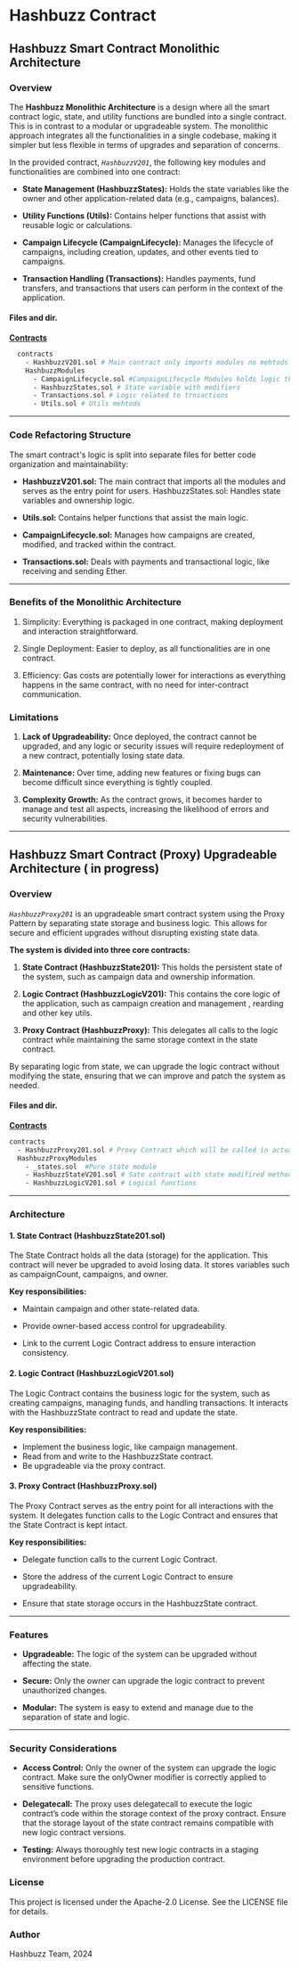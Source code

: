 # Hashbuzz Contract

## Hashbuzz Smart Contract Monolithic Architecture

### Overview

The **Hashbuzz Monolithic Architecture** is a design where all the smart contract logic, state, and utility functions are bundled into a single contract. This is in contrast to a modular or upgradeable system. The monolithic approach integrates all the functionalities in a single codebase, making it simpler but less flexible in terms of upgrades and separation of concerns.

In the provided contract, _`HashbuzzV201`_, the following key modules and functionalities are combined into one contract:

- **State Management (HashbuzzStates):** Holds the state variables like the owner and other application-related data (e.g., campaigns, balances).

- **Utility Functions (Utils):** Contains helper functions that assist with reusable logic or calculations.

- **Campaign Lifecycle (CampaignLifecycle):** Manages the lifecycle of campaigns, including creation, updates, and other events tied to campaigns.

- **Transaction Handling (Transactions):** Handles payments, fund transfers, and transactions that users can perform in the context of the application.

#### Files and dir.

[**Contracts**](contracts/HashbuzzModules/)

```bash
  contracts
    - HashbuzzV201.sol # Main contract only imports modules no mehtods
    HashbuzzModules
      - CampaignLifecycle.sol #CampaignLifecycle Modules holds logic that will be called to derive and propogate cmapign lifecylce.
      - HashbuzzStates.sol # State variable with modifiers
      - Transactions.sol # Logic related to trnsactions
      - Utils.sol # Utils mehtods
```

---

### Code Refactoring Structure

The smart contract's logic is split into separate files for better code organization and maintainability:

- **HashbuzzV201.sol:** The main contract that imports all the modules and serves as the entry point for users.
  HashbuzzStates.sol: Handles state variables and ownership logic.

- **Utils.sol:** Contains helper functions that assist the main logic.

- **CampaignLifecycle.sol:** Manages how campaigns are created, modified, and tracked within the contract.

- **Transactions.sol:** Deals with payments and transactional logic, like receiving and sending Ether.

---

### Benefits of the Monolithic Architecture

1. Simplicity: Everything is packaged in one contract, making deployment and interaction straightforward.

2. Single Deployment: Easier to deploy, as all functionalities are in one contract.

3. Efficiency: Gas costs are potentially lower for interactions as everything happens in the same contract, with no need for inter-contract communication.

### Limitations

1. **Lack of Upgradeability:** Once deployed, the contract cannot be upgraded, and any logic or security issues will require redeployment of a new contract, potentially losing state data.

2. **Maintenance:** Over time, adding new features or fixing bugs can become difficult since everything is tightly coupled.

3. **Complexity Growth:** As the contract grows, it becomes harder to manage and test all aspects, increasing the likelihood of errors and security vulnerabilities.

---

## Hashbuzz Smart Contract (Proxy) Upgradeable Architecture ( in progress)

### Overview

_`HashbuzzProxy201`_ is an upgradeable smart contract system using the Proxy Pattern by separating state storage and business logic. This allows for secure and efficient upgrades without disrupting existing state data.

**The system is divided into three core contracts:**

1. **State Contract (HashbuzzState201):** This holds the persistent state of the system, such as campaign data and ownership information.

2. **Logic Contract (HashbuzzLogicV201):** This contains the core logic of the application, such as campaign creation and management , rearding and other key utils.

3. **Proxy Contract (HashbuzzProxy):** This delegates all calls to the logic contract while maintaining the same storage context in the state contract.

By separating logic from state, we can upgrade the logic contract without modifying the state, ensuring that we can improve and patch the system as needed.

#### Files and dir.

[**Contracts**](contracts/HashbuzzProxyModules)

```bash
contracts
  - HashbuzzProxy201.sol # Proxy Contract which will be called in actual
  HashbuzzProxyModules
    - _states.sol  #Pure state module
    - HashbuzzStateV201.sol # Sate contract with state modifired methods
    - HashbuzzLogicV201.sol # Logical functions
```

---

### Architecture

#### 1. State Contract (HashbuzzState201.sol)

The State Contract holds all the data (storage) for the application. This contract will never be upgraded to avoid losing data. It stores variables such as campaignCount, campaigns, and owner.

**Key responsibilities:**

- Maintain campaign and other state-related data.

- Provide owner-based access control for upgradeability.

- Link to the current Logic Contract address to ensure interaction consistency.

#### 2. Logic Contract (HashbuzzLogicV201.sol)

The Logic Contract contains the business logic for the system, such as creating campaigns, managing funds, and handling transactions. It interacts with the HashbuzzState contract to read and update the state.

**Key responsibilities:**

- Implement the business logic, like campaign management.
- Read from and write to the HashbuzzState contract.
- Be upgradeable via the proxy contract.

#### 3. Proxy Contract (HashbuzzProxy.sol)

The Proxy Contract serves as the entry point for all interactions with the system. It delegates function calls to the Logic Contract and ensures that the State Contract is kept intact.

**Key responsibilities:**

- Delegate function calls to the current Logic Contract.

- Store the address of the current Logic Contract to ensure upgradeability.

- Ensure that state storage occurs in the HashbuzzState contract.

---

### Features

- **Upgradeable:** The logic of the system can be upgraded without affecting the state.

- **Secure:** Only the owner can upgrade the logic contract to prevent unauthorized changes.

- **Modular:** The system is easy to extend and manage due to the separation of state and logic.

---

### Security Considerations

- **Access Control:** Only the owner of the system can upgrade the logic contract. Make sure the onlyOwner modifier is correctly applied to sensitive functions.

- **Delegatecall:** The proxy uses delegatecall to execute the logic contract’s code within the storage context of the proxy contract. Ensure that the storage layout of the state contract remains compatible with new logic contract versions.

- **Testing:** Always thoroughly test new logic contracts in a staging environment before upgrading the production contract.

### License

This project is licensed under the Apache-2.0 License. See the LICENSE file for details.

### Author

Hashbuzz Team, 2024
